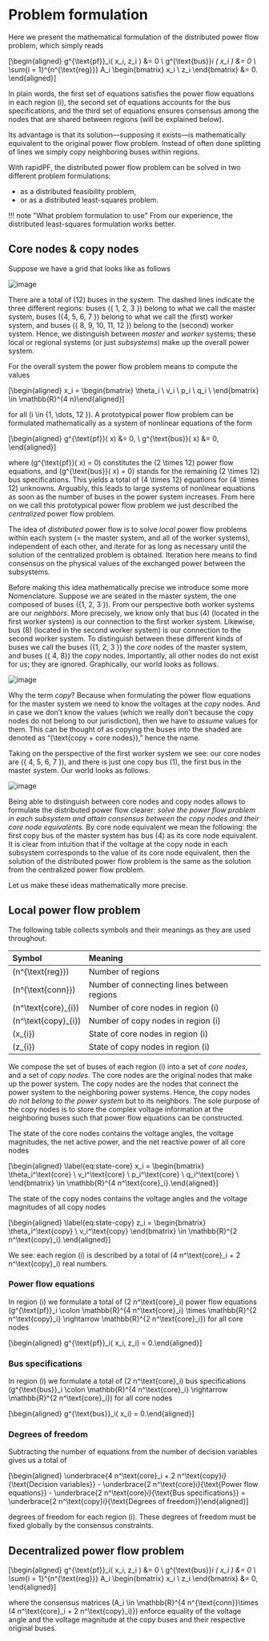 # Problem formulation

Here we present the mathematical formulation of the distributed power
flow problem, which simply reads

\[\begin{aligned}
        g^{\text{pf}}_i( x_i, z_i ) &= 0 \\
        g^{\text{bus}}_i ( x_i ) &= 0 \\
        \sum_{i = 1}^{n^{\text{reg}}} A_i \begin{bmatrix}
            x_i \\
            z_i
        \end{bmatrix}
        &= 0.
    \end{aligned}\]

In plain words, the first set of equations satisfies the power flow
equations in each region \(i\), the second set of equations accounts for
the bus specifications, and the third set of equations ensures consensus
among the nodes that are shared between regions (will be explained
below).

Its advantage is that its solution—supposing it exists—is mathematically
equivalent to the original power flow problem. Instead of often done
splitting of lines we simply copy neighboring buses within regions.

With rapidPF, the distributed power flow problem can be solved in two different problem formulations:
- as a distributed feasibility problem,
- or as a distributed least-squares problem.

!!! note "What problem formulation to use"
    From our experience, the distributed least-squares formulation works better.


## Core nodes & copy nodes

Suppose we have a grid that looks like as follows

![image](visualization/original.png)

There are a total of \(12\) buses in the system. The dashed lines
indicate the three different regions: buses \(\{ 1, 2, 3 \}\) belong to
what we call the master system, buses \(\{4, 5, 6, 7 \}\) belong to what
we call the (first) worker system, and buses \(\{ 8, 9, 10, 11, 12 \}\)
belong to the (second) worker system. Hence, we distinguish between
*master* and *worker* systems; these local or regional systems (or just
*subsystems*) make up the overall power system.

For the overall system the power flow problem means to compute the
values

\[\begin{aligned}
    x_i = \begin{bmatrix}
        \theta_i \\
        v_i \\
        p_i \\
        q_i \\
    \end{bmatrix}
    \in \mathbb{R}^{4 n}\end{aligned}\]

for all \(i \in \{1, \dots, 12 \}\). A prototypical power flow problem
can be formulated mathematically as a system of nonlinear equations of
the form

\[\begin{aligned}
        g^{\text{pf}}( x) &= 0, \\
        g^{\text{bus}}( x) &= 0,
    \end{aligned}\]

where \(g^{\text{pf}}( x) = 0\) constitutes the \(2 \times 12\) power
flow equations, and \(g^{\text{bus}}( x) = 0\) stands for the remaining
\(2 \times 12\) bus specifications. This yields a total of
\(4 \times 12\) equations for \(4 \times 12\) unknowns. Arguably, this
leads to large systems of nonlinear equations as soon as the number of
buses in the power system increases. From here on we call this
prototypical power flow problem we just described the *centralized*
power flow problem.

The idea of *distributed* power flow is to solve *local* power flow
problems within each system (= the master system, and all of the worker
systems), independent of each other, and iterate for as long as
necessary until the solution of the centralized problem is obtained.
Iteration here means to find consensus on the physical values of the
exchanged power between the subsystems.

Before making this idea mathematically precise we introduce some more
Nomenclature. Suppose we are seated in the master system, the one
composed of buses \(\{1, 2, 3 \}\). From our perspective both worker
systems are our *neighbors*. More precisely, we know only that bus \(4\)
(located in the first worker system) is our connection to the first worker
system. Likewise, bus \(8\) (located in the second worker system) is our
connection to the second worker system. To distinguish between these
different kinds of buses we call the buses \(\{1, 2, 3 \}\) the *core*
nodes of the master system, and buses \(\{ 4, 8\}\) the *copy* nodes.
Importantly, all other nodes do not exist for us; they are ignored.
Graphically, our world looks as follows.

![image](visualization/version_1.png)

Why the term *copy*? Because when formulating the power flow equations
for the master system we need to know the voltages at the *copy* nodes.
And in case we don’t know the values (which we really don’t because the
copy nodes do not belong to our jurisdiction), then we have to *assume*
values for them. This can be thought of as copying the buses into the
shaded are denoted as “\(\text{copy + core nodes}\),” hence the name.

Taking on the perspective of the first worker system we see: our core
nodes are \(\{ 4, 5, 6, 7 \}\), and there is just one copy bus \(1\),
the first bus in the master system. Our world looks as follows.

![image](visualization/version_2.png)

Being able to distinguish between core nodes and copy nodes allows to
formulate the distributed power flow clearer: *solve the power flow
problem in each subsystem and attain consensus between the copy nodes
and their core node equivalents.* By core node equivalent we mean the
following: the first copy bus of the master system has bus \(4\) as its
core node equivalent. It is clear from intuition that if the voltage at
the copy node in each subsystem corresponds to the value of its core
node equivalent, then the solution of the distributed power flow problem
is the same as the solution from the centralized power flow problem.

Let us make these ideas mathematically more precise.

## Local power flow problem

The following table collects symbols and their meanings as they are used
throughout.

| Symbol                | Meaning                                    |
| :-------------------- | :----------------------------------------- |
| \(n^{\text{reg}}\)    | Number of regions                          |
| \(n^{\text{conn}}\)   | Number of connecting lines between regions |
| \(n^\text{core}_{i}\) | Number of core nodes in region \(i\)       |
| \(n^\text{copy}_{i}\) | Number of copy nodes in region \(i\)       |
| \(x_{i}\)             | State of core nodes in region \(i\)        |
| \(z_{i}\)             | State of copy nodes in region \(i\)        |

We compose the set of buses of each region \(i\) into a set of *core
nodes*, and a set of *copy nodes*. The core nodes are the original nodes
that make up the power system. The copy nodes are the nodes that connect
the power system to the neighboring power systems. Hence, the copy nodes
*do not belong to the power system* but to its neighbors. The sole
purpose of the copy nodes is to store the complex voltage information at
the neighboring buses such that power flow equations can be constructed.

The state of the core nodes contains the voltage angles, the voltage
magnitudes, the net active power, and the net reactive power of all core
nodes

\[\begin{aligned}
    \label{eq:state-core}
    x_i = \begin{bmatrix}
        \theta_i^\text{core} \\
        v_i^\text{core} \\
        p_i^\text{core} \\
        q_i^\text{core} \\
    \end{bmatrix}
    \in \mathbb{R}^{4 n^\text{core}_i}.\end{aligned}\]

The state of the copy nodes contains the voltage angles and the voltage
magnitudes of all copy nodes

\[\begin{aligned}
    \label{eq:state-copy}
    z_i = \begin{bmatrix}
        \theta_i^\text{copy} \\
        v_i^\text{copy}
    \end{bmatrix}
    \in \mathbb{R}^{2 n^\text{copy}_i}.\end{aligned}\]

We see: each region \(i\) is described by a total of
\(4 n^\text{core}_i + 2 n^\text{copy}_i\) real numbers.

### Power flow equations

In region \(i\) we formulate a total of \(2 n^\text{core}_i\) power flow
equations
\(g^{\text{pf}}_i \colon \mathbb{R}^{4 n^\text{core}_i} \times \mathbb{R}^{2 n^\text{copy}_i} \rightarrow \mathbb{R}^{2 n^\text{core}_i}\)
for all core nodes

\[\begin{aligned}
    g^{\text{pf}}_i( x_i, z_i) = 0.\end{aligned}\]

### Bus specifications

In region \(i\) we formulate a total of \(2 n^\text{core}_i\) bus
specifications
\(g^{\text{bus}}_i \colon \mathbb{R}^{4 n^\text{core}_i} \rightarrow \mathbb{R}^{2 n^\text{core}_i}\)
for all core nodes

\[\begin{aligned}
    g^{\text{bus}}_i( x_i) = 0.\end{aligned}\]

### Degrees of freedom

Subtracting the number of equations from the number of decision
variables gives us a total of

\[\begin{aligned}
    \underbrace{4 n^\text{core}_i + 2 n^\text{copy}_i}_{\text{Decision variables}} - \underbrace{2 n^\text{core}_i}_{\text{Power flow equations}} - \underbrace{2 n^\text{core}_i}_{\text{Bus specifications}} = \underbrace{2 n^\text{copy}_i}_{\text{Degrees of freedom}}\end{aligned}\]

degrees of freedom for each region \(i\). These degrees of freedom must
be fixed globally by the consensus constraints.

## Decentralized power flow problem

\[\begin{aligned}
        g^{\text{pf}}_i( x_i, z_i ) &= 0 \\
        g^{\text{bus}}_i ( x_i ) &= 0 \\
        \sum_{i = 1}^{n^{\text{reg}}} A_i \begin{bmatrix}
            x_i \\
            z_i
        \end{bmatrix}
        &= 0,
    \end{aligned}\]

where the consensus matrices
\(A_i \in \mathbb{R}^{4 n^{\text{conn}}\times (4 n^\text{core}_i + 2 n^\text{copy}_i)}\)
enforce equality of the voltage angle and the voltage magnitude at the
copy buses and their respective original buses.
